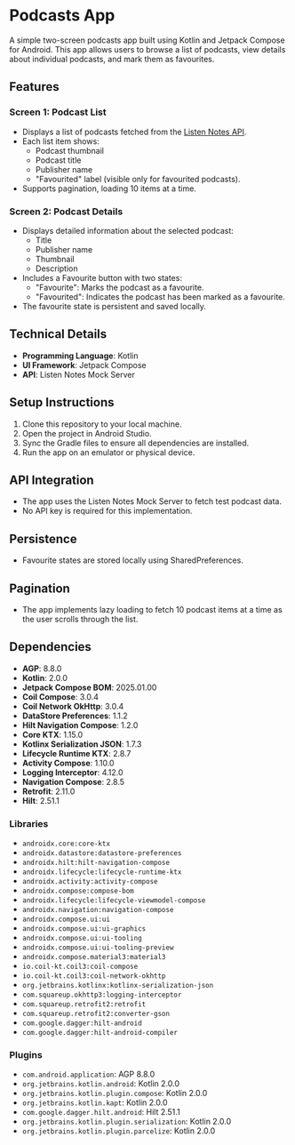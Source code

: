 # Podcasts App

A simple two-screen podcasts app built using Kotlin and Jetpack Compose for Android. This app allows users to browse a list of podcasts, view details about individual podcasts, and mark them as favourites.

## Features

### Screen 1: Podcast List
- Displays a list of podcasts fetched from the [Listen Notes API](https://www.listennotes.com/api/docs/?lang=kotlin&test=1#get-api-v2-best_podcasts).
- Each list item shows:
  - Podcast thumbnail
  - Podcast title
  - Publisher name
  - "Favourited" label (visible only for favourited podcasts).
- Supports pagination, loading 10 items at a time.

### Screen 2: Podcast Details
- Displays detailed information about the selected podcast:
  - Title
  - Publisher name
  - Thumbnail
  - Description
- Includes a Favourite button with two states:
  - "Favourite": Marks the podcast as a favourite.
  - "Favourited": Indicates the podcast has been marked as a favourite.
- The favourite state is persistent and saved locally.

## Technical Details
- **Programming Language**: Kotlin
- **UI Framework**: Jetpack Compose
- **API**: Listen Notes Mock Server

## Setup Instructions
1. Clone this repository to your local machine.
2. Open the project in Android Studio.
3. Sync the Gradle files to ensure all dependencies are installed.
4. Run the app on an emulator or physical device.

## API Integration
- The app uses the Listen Notes Mock Server to fetch test podcast data.
- No API key is required for this implementation.

## Persistence
- Favourite states are stored locally using SharedPreferences.

## Pagination
- The app implements lazy loading to fetch 10 podcast items at a time as the user scrolls through the list.

## Dependencies
- **AGP**: 8.8.0
- **Kotlin**: 2.0.0
- **Jetpack Compose BOM**: 2025.01.00
- **Coil Compose**: 3.0.4
- **Coil Network OkHttp**: 3.0.4
- **DataStore Preferences**: 1.1.2
- **Hilt Navigation Compose**: 1.2.0
- **Core KTX**: 1.15.0
- **Kotlinx Serialization JSON**: 1.7.3
- **Lifecycle Runtime KTX**: 2.8.7
- **Activity Compose**: 1.10.0
- **Logging Interceptor**: 4.12.0
- **Navigation Compose**: 2.8.5
- **Retrofit**: 2.11.0
- **Hilt**: 2.51.1

### Libraries
- `androidx.core:core-ktx`
- `androidx.datastore:datastore-preferences`
- `androidx.hilt:hilt-navigation-compose`
- `androidx.lifecycle:lifecycle-runtime-ktx`
- `androidx.activity:activity-compose`
- `androidx.compose:compose-bom`
- `androidx.lifecycle:lifecycle-viewmodel-compose`
- `androidx.navigation:navigation-compose`
- `androidx.compose.ui:ui`
- `androidx.compose.ui:ui-graphics`
- `androidx.compose.ui:ui-tooling`
- `androidx.compose.ui:ui-tooling-preview`
- `androidx.compose.material3:material3`
- `io.coil-kt.coil3:coil-compose`
- `io.coil-kt.coil3:coil-network-okhttp`
- `org.jetbrains.kotlinx:kotlinx-serialization-json`
- `com.squareup.okhttp3:logging-interceptor`
- `com.squareup.retrofit2:retrofit`
- `com.squareup.retrofit2:converter-gson`
- `com.google.dagger:hilt-android`
- `com.google.dagger:hilt-android-compiler`

### Plugins
- `com.android.application`: AGP 8.8.0
- `org.jetbrains.kotlin.android`: Kotlin 2.0.0
- `org.jetbrains.kotlin.plugin.compose`: Kotlin 2.0.0
- `org.jetbrains.kotlin.kapt`: Kotlin 2.0.0
- `com.google.dagger.hilt.android`: Hilt 2.51.1
- `org.jetbrains.kotlin.plugin.serialization`: Kotlin 2.0.0
- `org.jetbrains.kotlin.plugin.parcelize`: Kotlin 2.0.0
